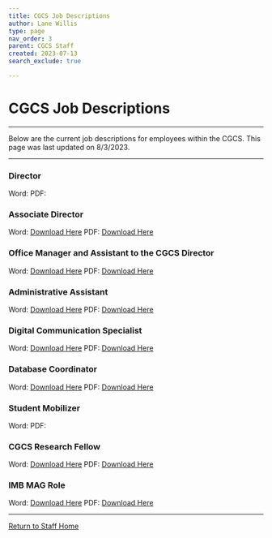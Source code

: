 ```yaml
---
title: CGCS Job Descriptions
author: Lane Willis
type: page
nav_order: 3
parent: CGCS Staff
created: 2023-07-13
search_exclude: true

---
```


# CGCS Job Descriptions

---

Below are the current job descriptions for employees within the CGCS. This page was last updated on 8/3/2023.

---

### Director

Word: 
PDF: 

### Associate Director

Word: [Download Here](/files/job-descriptions/assistant-director/Associate%20Director%20of%20the%20CGCS_08.2023.docx)
PDF: [Download Here](/files/job-descriptions/assistant-director/Associate%20Director%20of%20the%20CGCS_08.2023.pdf)

### Office Manager and Assistant to the CGCS Director

Word: [Download Here](/files/job-descriptions/office-manager/Assistant%20to%20the%20Director%20Office%20Manager.docx)
PDF: [Download Here](/files/job-descriptions/office-manager/Assistant%20to%20the%20Director%20Office%20Manager.pdf)

### Administrative Assistant

Word: [Download Here](/files/job-descriptions/admin-assitant-to-director/ADMINISTRATIVE%20ASSISTANT%20TO%20DIRECTOR%20AND%20GENERAL%20OFFICE.docx)
PDF: [Download Here](/files/job-descriptions/admin-assitant-to-director/ADMINISTRATIVE%20ASSISTANT%20TO%20DIRECTOR%20AND%20GENERAL%20OFFICE.pdf)

### Digital Communication Specialist

Word: [Download Here](/files/job-descriptions/digital-communications-specialist/Digital%20Communication%20Specialist.docx)
PDF: [Download Here](/files/job-descriptions/digital-communications-specialist/Digital%20Communication%20Specialist.pdf)

### Database Coordinator

Word: [Download Here](/files/job-descriptions/database-coordinator/Database%20Coordinator.docx)
PDF: [Download Here](/files/job-descriptions/database-coordinator/Database%20Coordinator.pdf)

### Student Mobilizer

Word:
PDF: 

### CGCS Research Fellow

Word: [Download Here](/files/job-descriptions/missions-fellow/CGCS%20Missions%20Fellow%20Job%20Description.docx)
PDF: [Download Here](/files/job-descriptions/missions-fellow/CGCS%20Missions%20Fellow%20Job%20Description.pdf)

### IMB MAG Role

Word: [Download Here](/files/job-descriptions/imb-mag-role/IMB%20MAG%20Role%20Job%20Description.docx)
PDF: [Download Here](/files/job-descriptions/imb-mag-role/IMB%20MAG%20Role%20Job%20Description.pdf)

---

[Return to Staff Home](/staff)